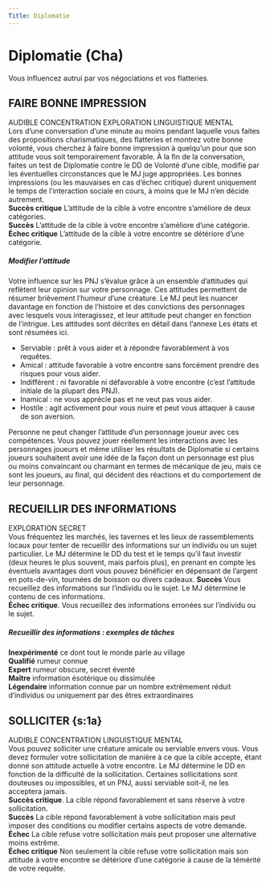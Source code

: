 ```yaml
---
Title: Diplomatie
---
```

# Diplomatie (Cha)
Vous influencez autrui par vos négociations et vos flatteries. 

## FAIRE BONNE IMPRESSION
AUDIBLE CONCENTRATION EXPLORATION LINGUISTIQUE MENTAL  
Lors d’une conversation d’une minute au moins pendant laquelle vous faites des propositions charismatiques, des flatteries et montrez votre bonne volonté, vous cherchez à faire bonne impression à quelqu’un pour que son attitude vous soit temporairement favorable. À la fin de la conversation, faites un test de Diplomatie contre le DD de Volonté d’une cible, modifié par les éventuelles circonstances que le MJ juge appropriées. Les bonnes impressions (ou les mauvaises en cas d’échec critique) durent uniquement le temps de l’interaction sociale en cours, à moins que le MJ n’en décide autrement.  
**Succès critique** L’attitude de la cible à votre encontre s’améliore de deux catégories.  
**Succès** L’attitude de la cible à votre encontre s’améliore d’une catégorie.  
**Échec critique** L’attitude de la cible à votre encontre se détériore d’une catégorie.

##### Modifier l’attitude
Votre influence sur les PNJ s’évalue grâce à un ensemble d’attitudes qui reflètent leur opinion sur votre personnage. Ces attitudes permettent de résumer brièvement l’humeur d’une créature. Le MJ peut les nuancer davantage en fonction de l’histoire et des convictions des personnages avec lesquels vous interagissez, et leur attitude peut changer en fonction de l’intrigue. Les attitudes sont décrites en détail dans l’annexe Les états et sont résumées ici.
- Serviable : prêt à vous aider et à répondre favorablement à vos requêtes.
- Amical : attitude favorable à votre encontre sans forcément prendre des risques pour vous aider.
- Indifférent : ni favorable ni défavorable à votre encontre (c’est l’attitude initiale de la plupart des PNJ).
- Inamical : ne vous apprécie pas et ne veut pas vous aider.
- Hostile : agit activement pour vous nuire et peut vous attaquer à cause de son aversion.

Personne ne peut changer l’attitude d’un personnage joueur avec ces compétences. Vous pouvez jouer réellement les interactions avec les personnages joueurs et même utiliser les résultats de Diplomatie si certains joueurs souhaitent avoir une idée de la façon dont un personnage est plus ou moins convaincant ou charmant en termes de mécanique de jeu, mais ce sont les joueurs, au final, qui décident des réactions et du comportement de leur personnage.

## RECUEILLIR DES INFORMATIONS
EXPLORATION SECRET  
Vous fréquentez les marchés, les tavernes et les lieux de rassemblements locaux pour tenter de recueillir des informations sur un individu ou un sujet particulier. Le MJ détermine le DD du test et le temps qu’il faut investir (deux heures le plus souvent, mais parfois plus), en prenant en compte les éventuels avantages dont vous pouvez bénéficier en dépensant de l’argent en pots-de-vin, tournées de boisson ou divers cadeaux.
**Succès** Vous recueillez des informations sur l’individu ou le sujet. Le MJ détermine le contenu de ces informations.  
**Échec critique**. Vous recueillez des informations erronées sur l’individu ou le sujet.

##### Recueillir des informations : exemples de tâches
**Inexpérimenté** ce dont tout le monde parle au village  
**Qualifié** rumeur connue  
**Expert** rumeur obscure, secret éventé  
**Maître** information ésotérique ou dissimulée  
**Légendaire** information connue par un nombre extrêmement réduit d’individus ou uniquement par des êtres extraordinaires

## SOLLICITER {s:1a}
AUDIBLE CONCENTRATION LINGUISTIQUE MENTAL  
Vous pouvez solliciter une créature amicale ou serviable envers vous. Vous devez formuler votre sollicitation de manière à ce que la cible accepte, étant donné son attitude actuelle à votre encontre. Le MJ détermine le DD en fonction de la difficulté de la sollicitation. Certaines sollicitations sont douteuses ou impossibles, et un PNJ, aussi serviable soit-il, ne les acceptera jamais.  
**Succès critique**. La cible répond favorablement et sans réserve à votre sollicitation.  
**Succès** La cible répond favorablement à votre sollicitation mais peut imposer des conditions ou modifier certains aspects de votre demande.  
**Échec** La cible refuse votre sollicitation mais peut proposer une alternative moins extrême.  
**Échec critique** Non seulement la cible refuse votre sollicitation mais son attitude à votre encontre se détériore d’une catégorie à cause de la témérité de votre requête.